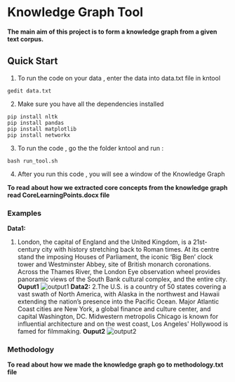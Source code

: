 #                                   Knowledge Graph Tool
**The main aim of this project is to form a knowledge graph from a given text corpus.**

## Quick Start
1. To run the code on your data , enter the data into data.txt file in kntool
```
gedit data.txt
```
2. Make sure you have all the dependencies installed
```
pip install nltk
pip install pandas
pip install matplotlib
pip install networkx
```
3. To run the code , go the the folder kntool and run :

```
bash run_tool.sh
```
4. After you run this code , you will see a window of the Knowledge Graph


**To read about how we extracted core concepts from the knowledge graph read CoreLearningPoints.docx file**
### Examples
**Data1:**
1. London, the capital of England and the United Kingdom, is a 21st-century city with history stretching back to Roman times. At its centre stand the imposing Houses of Parliament, the iconic ‘Big Ben’ clock tower and Westminster Abbey, site of British monarch coronations. Across the Thames River, the London Eye observation wheel provides panoramic views of the South Bank cultural complex, and the entire city.
**Ouput1**
![output1](https://github.com/mananmadan/Ontology-Based-Concept-Similarity/blob/master/kntool/output_london.png)
**Data2:**
2.The U.S. is a country of 50 states covering a vast swath of North America, with Alaska in the northwest and Hawaii extending the nation’s presence into the Pacific Ocean. Major Atlantic Coast cities are New York, a global finance and culture center, and capital Washington, DC. Midwestern metropolis Chicago is known for influential architecture and on the west coast, Los Angeles' Hollywood is famed for filmmaking.
**Ouput2**
![output2](https://github.com/mananmadan/Ontology-Based-Concept-Similarity/blob/master/kntool/output_US.png)
### Methodology
**To read about how we made the knowledge graph go to methodology.txt file**
